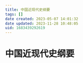```yaml
---
title: 中国近现代史纲要
tags: []
date created: 2023-05-07 14:01:32
date updated: 2023-11-28 10:48:05
uid: 1683439292619
---
```


# 中国近现代史纲要

